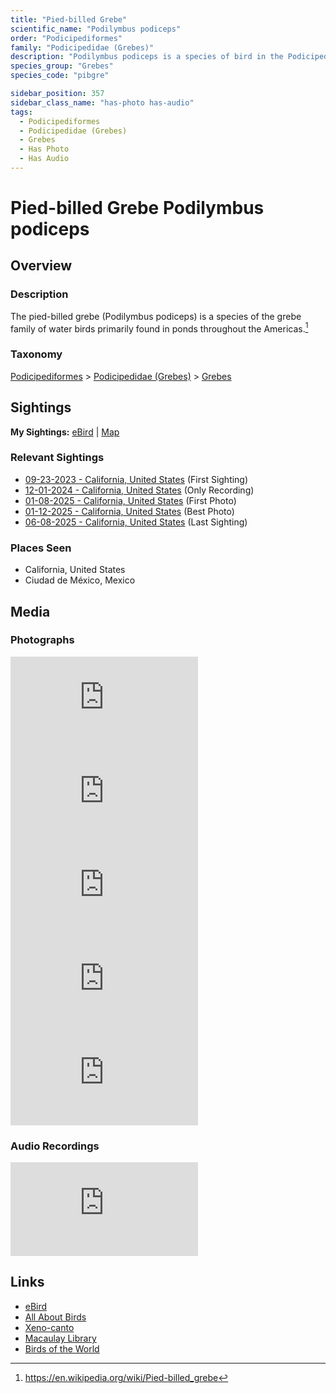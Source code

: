 ```yaml
---
title: "Pied-billed Grebe"
scientific_name: "Podilymbus podiceps"
order: "Podicipediformes"
family: "Podicipedidae (Grebes)"
description: "Podilymbus podiceps is a species of bird in the Podicipedidae (Grebes) family. It has been observed 31 times. It has been photographed. It has been recorded."
species_group: "Grebes"
species_code: "pibgre"

sidebar_position: 357
sidebar_class_name: "has-photo has-audio"
tags: 
  - Podicipediformes
  - Podicipedidae (Grebes)
  - Grebes
  - Has Photo
  - Has Audio
---
```


# Pied-billed Grebe <span className='sci_name'>Podilymbus podiceps</span>

## Overview

### Description
The pied-billed grebe (Podilymbus podiceps) is a species of the grebe family of water birds primarily found in ponds throughout the Americas.[^1]

[^1]: https://en.wikipedia.org/wiki/Pied-billed_grebe

### Taxonomy
[Podicipediformes](/tags/podicipediformes) > [Podicipedidae (Grebes)](/tags/podicipedidae-grebes) > [Grebes](/tags/grebes)


## Sightings

**My Sightings:** [eBird](https://ebird.org/lifelist?r=world&time=life&spp=pibgre) | [Map](/map?species_code=pibgre)

### Relevant Sightings

* [09-23-2023 - California, United States](https://ebird.org/checklist/S150584251) (First Sighting)
* [12-01-2024 - California, United States](https://ebird.org/checklist/S204217558) (Only Recording)
* [01-08-2025 - California, United States](https://ebird.org/checklist/S208562147) (First Photo)
* [01-12-2025 - California, United States](https://ebird.org/checklist/S209042786) (Best Photo)
* [06-08-2025 - California, United States](https://ebird.org/checklist/S248217323) (Last Sighting)

### Places Seen

* California, United States
* Ciudad de México, Mexico



## Media
### Photographs
<iframe className="photo_iframe horizontal" src="https://macaulaylibrary.org/asset/629095608/embed" frameBorder="0" allowFullScreen></iframe>
<iframe className="photo_iframe horizontal" src="https://macaulaylibrary.org/asset/628955597/embed" frameBorder="0" allowFullScreen></iframe>
<iframe className="photo_iframe horizontal" src="https://macaulaylibrary.org/asset/628955718/embed" frameBorder="0" allowFullScreen></iframe>
<iframe className="photo_iframe horizontal" src="https://macaulaylibrary.org/asset/628955583/embed" frameBorder="0" allowFullScreen></iframe>
<iframe className="photo_iframe horizontal" src="https://macaulaylibrary.org/asset/628955509/embed" frameBorder="0" allowFullScreen></iframe>

### Audio Recordings
<iframe className="audio_iframe" src="https://macaulaylibrary.org/asset/626995454/embed" frameBorder="0" allowFullScreen></iframe>

## Links
* [eBird](https://ebird.org/species/pibgre) 
* [All About Birds](https://www.allaboutbirds.org/guide/pibgre) 
* [Xeno-canto](https://www.xeno-canto.org/species/podilymbus-podiceps) 
* [Macaulay Library](https://search.macaulaylibrary.org/catalog?taxonCode=pibgre&sort=rating_rank_desc)
* [Birds of the World](https://birdsoftheworld.org/bow/species/pibgre)
